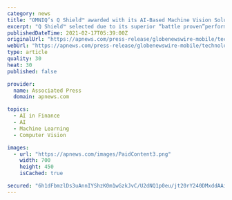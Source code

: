 ```yaml
---
category: news
title: "OMNIQ’s Q Shield™️ awarded with its AI-Based Machine Vision Solution for a Critical Homeland ..."
excerpt: "Q Shield™️ selected due to its superior “battle proven”performance. Winning features include patented make and color recognition combined with outstanding accurate License Plate Recognition (VRS including LPR)."
publishedDateTime: 2021-02-17T05:39:00Z
originalUrl: "https://apnews.com/press-release/globenewswire-mobile/technology-business-corporate-news-products-and-services-national-security-103d0ed4883757b94865c4d7053d8503"
webUrl: "https://apnews.com/press-release/globenewswire-mobile/technology-business-corporate-news-products-and-services-national-security-103d0ed4883757b94865c4d7053d8503"
type: article
quality: 30
heat: 30
published: false

provider:
  name: Associated Press
  domain: apnews.com

topics:
  - AI in Finance
  - AI
  - Machine Learning
  - Computer Vision

images:
  - url: "https://apnews.com/images/PaidContent3.png"
    width: 700
    height: 450
    isCached: true

secured: "6h1dFbmzlDs3uAnnIYShzK0m1wGzkJvC/U2dNQ1p0eu/jt20rY240DMxddAAits6MBxirHXtWCNNHNjM8Iu19B/GIhhv9vDmNVUf9dJziEG59wyNmV4eJ4T9KUyDync/Mfx+B9AuFEsKoBrkQ9mY4Qp1UTXF0ltnKhllC5KmQwsC+IeJvlniglAlQKLXDhgLGG62errR+5hymWEEx8A4gI3K55eHiELaEbX7qd+HxxKBVxrCd7HbsdFhvxv2s17bUTRNMcHisejDOEO5WvTsKZNLCoOIXhVIqUcRouktoX+6+lMjRSPLQX+hFFoCiprbpIM6IDmfpmpnwVlG7SdMM2UxhZl7mWPLjRNS+682y6c=;k/14Mxhl3vv1f2CDs271rw=="
---
```


